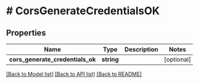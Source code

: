 # # CorsGenerateCredentialsOK

## Properties

Name | Type | Description | Notes
------------ | ------------- | ------------- | -------------
**cors_generate_credentials_ok** | **string** |  | [optional]

[[Back to Model list]](../../README.md#models) [[Back to API list]](../../README.md#endpoints) [[Back to README]](../../README.md)
